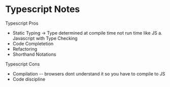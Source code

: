 # Typescript Notes

Typescript Pros

- Static Typing -> Type determined at compile time not run time like JS
    a. Javascript with Type Checking
- Code Completetion
- Refactoring
- Shorthand Notations

Typescript Cons

- Compilation -- browsers dont understand it so you have to compile to JS
- Code discipline